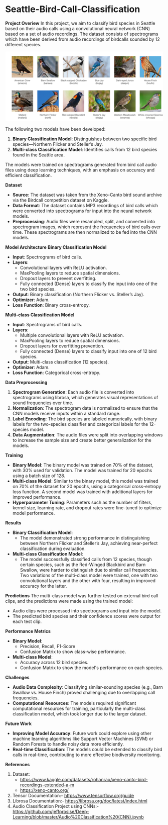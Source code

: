# Seattle-Bird-Call-Classification
**Project Overiew**
In this project, we aim to classify bird species in Seattle based on their audio calls using a convolutional neural network (CNN) based on a set of audio recordings. The dataset consists of spectrograms which have been derived from audio recordings of birdcalls sounded by 12 different species.

![Birds](https://github.com/Hrish52/Seattle-Bird-Call-Classification/blob/main/Birds.png)

The following two models have been developed:
1. **Binary Classification Model**: Distinguishes between two specific bird species—Northern Flicker and Steller’s Jay.
2. **Multi-class Classification Model**: Identifies calls from 12 bird species found in the Seattle area.

The models were trained on spectrograms generated from bird call audio files using deep learning techniques, with an emphasis on accuracy and efficient classification.

**Dataset**
* **Source**: The dataset was taken from the Xeno-Canto bird sound archive via the Birdcall competition dataset on Kaggle.
* **Data Format**: The dataset contains MP3 recordings of bird calls which were converted into spectrograms for input into the neural network models.
* **Preprocessing**: Audio files were resampled, split, and converted into spectrogram images, which represent the frequencies of bird calls over time. These spectrograms are then normalized to be fed into the CNN models.

**Model Architecture**
**Binary Classification Model**
* **Input**: Spectrograms of bird calls.
* **Layers**:
  * Convolutional layers with ReLU activation.
  * MaxPooling layers to reduce spatial dimensions.
  * Dropout layers to prevent overfitting.
  * Fully connected (Dense) layers to classify the input into one of the two bird species.
* **Output**: Binary classification (Northern Flicker vs. Steller’s Jay).
* **Optimizer**: Adam.
* **Loss Function**: Binary cross-entropy.

**Multi-class Classification Model**
* **Input**: Spectrograms of bird calls.
* **Layers**:
  * Multiple convolutional layers with ReLU activation.
  * MaxPooling layers to reduce spatial dimensions.
  * Dropout layers for overfitting prevention.
  * Fully connected (Dense) layers to classify input into one of 12 bird species.
* **Output**: Multi-class classification (12 species).
* **Optimizer**: Adam.
* **Loss Function**: Categorical cross-entropy.

**Data Preprocessing**
1. **Spectrogram Generation**: Each audio file is converted into spectrograms using librosa, which generates visual representations of sound frequencies over time.
2. **Normalization**: The spectrogram data is normalized to ensure that the CNN models receive inputs within a standard range.
3. **Label Encoding**: The bird species are labeled numerically, with binary labels for the two-species classifier and categorical labels for the 12-species model.
4. **Data Augmentation**: The audio files were split into overlapping windows to increase the sample size and create better generalization for the models.

**Training**
* **Binary Model**: The binary model was trained on 70% of the dataset, with 30% used for validation. The model was trained for 20 epochs using a batch size of 128.
* **Multi-class Model**: Similar to the binary model, this model was trained on 70% of the dataset for 20 epochs, using a categorical cross-entropy loss function. A second model was trained with additional layers for improved performance.
* **Hyperparameter Tuning**: Parameters such as the number of filters, kernel size, learning rate, and dropout rates were fine-tuned to optimize model performance.

**Results**
* **Binary Classification Model**:
  * The model demonstrated strong performance in distinguishing between Northern Flicker and Steller’s Jay, achieving near-perfect classification during evaluation.
* **Multi-class Classification Model**:
  * The model successfully classified calls from 12 species, though certain species, such as the Red-Winged Blackbird and Barn Swallow, were harder to distinguish due to similar call frequencies. Two variations of the multi-class model were trained, one with two convolutional layers and the other with four, resulting in improved accuracy for the latter.

**Predictions**
The multi-class model was further tested on external bird call clips, and the predictions were made using the trained model:
  * Audio clips were processed into spectrograms and input into the model.
  * The predicted bird species and their confidence scores were output for each test clip.

**Performance Metrics**
* **Binary Model**:
  * Precision, Recall, F1-Score
  * Confusion Matrix to show class-wise performance.
* **Multi-class Model**:
  * Accuracy across 12 bird species.
  * Confusion Matrix to show the model's performance on each species.
    
**Challenges**
* **Audio Data Complexity**: Classifying similar-sounding species (e.g., Barn Swallow vs. House Finch) proved challenging due to overlapping call frequencies.
* **Computational Resources**: The models required significant computational resources for training, particularly the multi-class classification model, which took longer due to the larger dataset.

**Future Work**
* **Improving Model Accuracy**: Future work could explore using other machine learning algorithms like Support Vector Machines (SVM) or Random Forests to handle noisy data more efficiently.
* **Real-time Classification**: The models could be extended to classify bird calls in real-time, contributing to more effective biodiversity monitoring.

**References**
1. Dataset:
   * https://www.kaggle.com/datasets/rohanrao/xeno-canto-bird-recordings-extended-a-m
   * https://xeno-canto.org/ 
2. Tensor Documentation:- https://www.tensorflow.org/guide
3. Librosa Documentation:- https://librosa.org/doc/latest/index.html
4. Audio Classification Project using CNNs:- https://github.com/jeffprosise/Deep-Learning/blob/master/Audio%20Classification%20(CNN).ipynb
